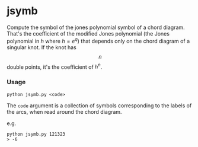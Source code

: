 # jsymb
Compute the symbol of the jones polynomial symbol of a chord diagram. That's the coefficient of the modified Jones polynomial (the Jones polynomial in $h$ where $h = e^{q}$) that depends only on the chord diagram of a singular knot. If the knot has $$n$$ double points, it's the coefficient of $h^{n}$.

### Usage

`python jsymb.py <code>`

The `code` argument is a collection of symbols corresponding to the labels of the arcs, when read around the chord diagram.

e.g.
```
python jsymb.py 121323
> -6
```

